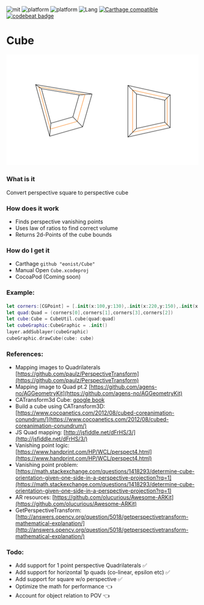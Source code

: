 ![mit](https://img.shields.io/badge/License-MIT-brightgreen.svg) ![platform](https://img.shields.io/badge/Platform-iOS-blue.svg) ![platform](https://img.shields.io/badge/Platform-macOS-blue.svg) ![Lang](https://img.shields.io/badge/Language-Swift%204.2-orange.svg)
[![Carthage compatible](https://img.shields.io/badge/Carthage-compatible-4BC51D.svg?style=flat)](https://github.com/Carthage/Carthage) [![codebeat badge](https://codebeat.co/badges/75878ed6-7cda-47d5-9f8d-67c1dd43ab6e)](https://codebeat.co/projects/github-com-eonist-cube-master)

# Cube

<img width="503" alt="img" src="https://github.com/stylekit/img/blob/master/Screenshot 2019-03-15 at 22.05.04.png?raw=true">

### What is it
Convert perspective square to perspective cube

### How does it work
- Finds perspective vanishing points
- Uses law of ratios to find correct volume
- Returns 2d-Points of the cube bounds

### How do I get it
- Carthage `github "eonist/Cube"`
- Manual Open `Cube.xcodeproj`
- CocoaPod (Coming soon)

### Example:
```swift
let corners:[CGPoint] = [.init(x:100,y:130),.init(x:220,y:150),.init(x:200,y:220),.init(x:130,y:240)]
let quad:Quad = (corners[0],corners[1],corners[3],corners[2])
let cube:Cube = CubeUtil.cube(quad:quad)
let cubeGraphic:CubeGraphic = .init()
layer.addSublayer(cubeGraphic)
cubeGraphic.drawCube(cube: cube)
```
### References:
- Mapping images to Quadrilaterals [https://github.com/paulz/PerspectiveTransform](https://github.com/paulz/PerspectiveTransform) 
- Mapping image to Quad pt.2 [https://github.com/agens-no/AGGeometryKit](https://github.com/agens-no/AGGeometryKit) 
- CATransform3d Cube: [google book](https://books.google.no/books?id=QfhdAAAAQBAJ&pg=PT96&lpg=PT96&dq=CATransform3DMakeTranslation+tz&source=bl&ots=O8sPEcsZ61&sig=ACfU3U3MW2lvhAN4dm4DEb4Nd-m71CJLVA&hl=en&sa=X&ved=2ahUKEwjM6Mjzh__gAhVw_SoKHetkAbsQ6AEwBHoECAUQAQ#v=onepage&q=CATransform3DMakeTranslation%20tz&f=false) 
- Build a cube using CATransform3D:
[https://www.cocoanetics.com/2012/08/cubed-coreanimation-conundrum/](https://www.cocoanetics.com/2012/08/cubed-coreanimation-conundrum/) 
- JS Quad mapping: [http://jsfiddle.net/dFrHS/3/](http://jsfiddle.net/dFrHS/3/) 
- Vanishing point logic: [https://www.handprint.com/HP/WCL/perspect4.html](https://www.handprint.com/HP/WCL/perspect4.html) 
- Vanishing point problem: [https://math.stackexchange.com/questions/1418293/determine-cube-orientation-given-one-side-in-a-perspective-projection?rq=1](https://math.stackexchange.com/questions/1418293/determine-cube-orientation-given-one-side-in-a-perspective-projection?rq=1) 
- AR resources: [https://github.com/olucurious/Awesome-ARKit](https://github.com/olucurious/Awesome-ARKit) 
- GetPerspectiveTransform: [http://answers.opencv.org/question/5018/getperspectivetransform-mathematical-explanation/](http://answers.opencv.org/question/5018/getperspectivetransform-mathematical-explanation/) 

### Todo:
- Add support for 1 point perspective Quadrilaterals ✅
- Add support for horizontal 1p quads (co-linear, epsilon etc) ✅
- Add support for square w/o perspective ✅
- Optimize the math for performance 👈
- Account for object relation to POV 👈

